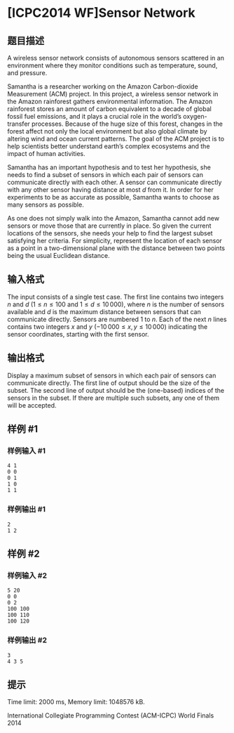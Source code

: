 # [ICPC2014 WF]Sensor Network

## 题目描述


A wireless sensor network consists of autonomous sensors scattered in an environment where they monitor conditions such as temperature, sound, and pressure. 

Samantha is a researcher working on the Amazon Carbon-dioxide Measurement (ACM) project. In this project, a wireless sensor network in the Amazon rainforest gathers environmental information. The Amazon rainforest stores an amount of carbon equivalent to a decade of global fossil fuel emissions, and it plays a crucial role in the world’s oxygen-transfer processes. Because of the huge size of this forest, changes in the forest affect not only the local environment but also global climate by altering wind and ocean current patterns. The goal of the ACM project is to help scientists better understand earth’s complex ecosystems and the impact of human activities.

Samantha has an important hypothesis and to test her hypothesis, she needs to find a subset of sensors in which each pair of sensors can communicate directly with each other. A sensor can communicate directly with any other sensor having distance at most $d$ from it. In order for her experiments to be as accurate as possible, Samantha wants to choose as many sensors as possible.

As one does not simply walk into the Amazon, Samantha cannot add new sensors or move those that are currently in place. So given the current locations of the sensors, she needs your help to find the largest subset satisfying her criteria. For simplicity, represent the location of each sensor as a point in a two-dimensional plane with the distance between two points being the usual Euclidean distance.

## 输入格式

The input consists of a single test case. The first line contains two integers $n$ and $d$ ($1 \le n \le 100$ and $1 \le d \le 10\, 000$), where $n$ is the number of sensors available and $d$ is the maximum distance between sensors that can communicate directly. Sensors are numbered $1$ to $n$. Each of the next $n$ lines contains two integers $x$ and $y$ ($-10\, 000\le x, y \le 10\, 000$) indicating the sensor coordinates, starting with the first sensor.

## 输出格式

Display a maximum subset of sensors in which each pair of sensors can communicate directly. The first line of output should be the size of the subset. The second line of output should be the (one-based) indices of the sensors in the subset. If there are multiple such subsets, any one of them will be accepted.

## 样例 #1

### 样例输入 #1
```
4 1
0 0
0 1
1 0
1 1
```

### 样例输出 #1

```
2
1 2
```

## 样例 #2

### 样例输入 #2
```
5 20
0 0
0 2
100 100
100 110
100 120
```

### 样例输出 #2

```
3
4 3 5
```

## 提示

Time limit: 2000 ms, Memory limit: 1048576 kB. 

 International Collegiate Programming Contest (ACM-ICPC) World Finals 2014
